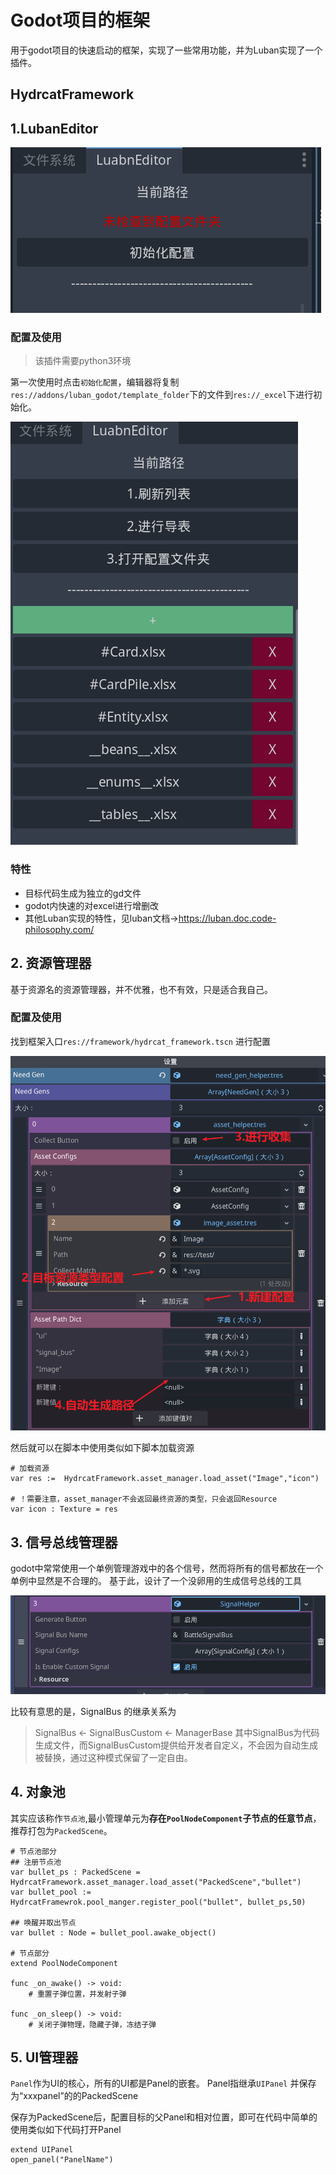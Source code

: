 # Godot项目的框架

用于godot项目的快速启动的框架，实现了一些常用功能，并为Luban实现了一个插件。

## HydrcatFramework

## 1.LubanEditor

![alt text](image-1.png)

### 配置及使用
> 该插件需要python3环境

第一次使用时点击`初始化配置`，编辑器将复制`res://addons/luban_godot/template_folder`下的文件到`res://_excel`下进行初始化。

![alt text](image-2.png)

### 特性
- 目标代码生成为独立的gd文件
- godot内快速的对excel进行增删改
- 其他Luban实现的特性，见luban文档->https://luban.doc.code-philosophy.com/

## 2. 资源管理器
基于资源名的资源管理器，并不优雅，也不有效，只是适合我自己。
### 配置及使用

找到框架入口`res://framework/hydrcat_framework.tscn` 进行配置

![alt text](image-3.png)

然后就可以在脚本中使用类似如下脚本加载资源
```
# 加载资源
var res :=  HydrcatFramework.asset_manager.load_asset("Image","icon")

# ！需要注意，asset_manager不会返回最终资源的类型，只会返回Resource
var icon : Texture = res
```

## 3. 信号总线管理器
godot中常常使用一个单例管理游戏中的各个信号，然而将所有的信号都放在一个单例中显然是不合理的。
基于此，设计了一个没卵用的生成信号总线的工具

![alt text](image-4.png)

比较有意思的是，SignalBus 的继承关系为
> SignalBus <- SignalBusCustom <- ManagerBase
其中SignalBus为代码生成文件，而SignalBusCustom提供给开发者自定义，不会因为自动生成被替换，通过这种模式保留了一定自由。

## 4. 对象池
其实应该称作`节点池`,最小管理单元为**存在`PoolNodeComponent`子节点的任意节点**，推荐打包为`PackedScene`。
```
# 节点池部分
## 注册节点池
var bullet_ps : PackedScene = HydrcatFramework.asset_manager.load_asset("PackedScene","bullet")
var bullet_pool := HydrcatFramewrok.pool_manger.register_pool("bullet", bullet_ps,50)

## 唤醒并取出节点
var bullet : Node = bullet_pool.awake_object()

# 节点部分
extend PoolNodeComponent

func _on_awake() -> void:
    # 重置子弹位置，并发射子弹

func _on_sleep() -> void:
    # 关闭子弹物理，隐藏子弹，冻结子弹
```
## 5. UI管理器
`Panel`作为UI的核心，所有的UI都是Panel的嵌套。
Panel指继承`UIPanel` 并保存为“xxxpanel”的的PackedScene

保存为PackedScene后，配置目标的父Panel和相对位置，即可在代码中简单的使用类似如下代码打开Panel
```
extend UIPanel
open_panel("PanelName")

```


